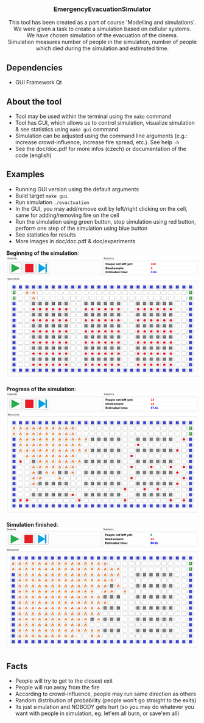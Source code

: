 <h3 align="center">EmergencyEvacuationSimulator</h3>

<p align="center">
	This tool has been created as a part of course 'Modelling and simulations'.
	<br>
	We were given a task to create a simulation based on cellular systems.
	<br>
	We have chosen simulation of the evacuation of the cinema.
	<br>
	Simulation measures number of people in the simulation, number of people which died during the simulation and estimated time.
</p>


## Dependencies

 - GUI Framework Qt

## About the tool

 - Tool may be used within the terminal using the `make` command
 - Tool has GUI, which allows us to control simulation, visualize simulation & see statistics using `make gui` command
 - Simulation can be adjusted using the command line arguments (e.g.: increase crowd-influence, increase fire spread, etc.). See help `-h`
 - See the doc/doc.pdf for more infos (czech) or documentation of the code (english)

## Examples

 - Running GUI version using the default arguments
 - Build target `make gui`
 - Run simulation `./evactuation`
 - In the GUI, you may add/remove exit by left/right clicking on the cell, same for adding/removing fire on the cell
 - Run the simulation using green button, stop simulation using red button, perform one step of the simulation using blue button
 - See statistics for results
 - More images in doc/doc.pdf & doc/experiments

<b>Beginning of the simulation</b>:<br>
![alt text](img/example1.png "Beginning of the simulation")
<br><br><b>Progress of the simulation</b>:<br>
![alt text](img/example2.png "Progress of the simulation")
<br><br><b>Simulation finished</b>:<br>
![alt text](img/example3.png "Simulation finished")

## Facts

 - People will try to get to the closest exit
 - People will run away from the fire
 - According to crowd-influence, people may run same direction as others
 - Random distribution of probability (people won't go straight to the exits)
 - Its just simulation and NOBODY gets hurt (so you may do whatever you want with people in simulation, eg. let'em all burn, or save'em all)